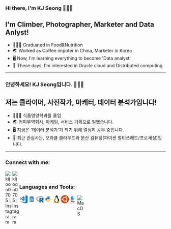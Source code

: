 ### Hi there, I'm KJ Seong 🙋🏻‍♂️

 ## I'm Climber, Photographer, Marketer and Data Anlyst!
 - 👨🏻‍🎓 Graduated in Food&Nutrition
 - 🌏 Worked as Coffee impoter in China, Marketer in Korea
 - 🖥 Now, I'm learning everything to become 'Data analyst'
 - 🔎 These days, I'm interested in Oracle cloud and Distributed computing

***

### 안녕하세요! KJ Seong입니다. 🙋🏻‍♂️

 ## 저는 클라이머, 사진작가, 마케터, 데이터 분석가입니다!
 - 👨🏻‍🎓 식품영양학과를 졸업
 - 🌏 커피무역회사, 마케팅, 서비스 기획으로 일했습니다. 
 - 🖥 지금은 '데이터 분석가'가 되기 위해 열심히 공부 중입니다. 
 - 🔎 최근 관심사는, 오라클 클라우드와 분산 컴퓨팅(파이썬 멀티쓰레드/프로세싱)입니다. 

***

 ### Connect with me:

 [<img align="left" alt="kijoon0705 | Instagram" width="22px" src="https://cdn.jsdelivr.net/npm/simple-icons@v3/icons/instagram.svg" />][instagram]
 [<img align="left" alt="kijoon0705 | Instagram" width="22px" src="https://ww.namu.la/s/9927ae94facd47bd023c497bc219edb9dc79845ce086d54bb595afc0f132d6a8e6497493a0e86af30462229fe7df757076df1ce4ffd46d0455c08b6dc8b14733bd1a036307a3ecc8ef400399b9f804aa5377297e66c796e9b1394f45f9a1c43d" />][blog]
 <br />

 ### Languages and Tools:

 <img align="left" alt="Visual Studio Code" width="26px" src="https://raw.githubusercontent.com/github/explore/80688e429a7d4ef2fca1e82350fe8e3517d3494d/topics/visual-studio-code/visual-studio-code.png" />
 <img align="left" alt="SQL" width="26px" src="https://raw.githubusercontent.com/github/explore/80688e429a7d4ef2fca1e82350fe8e3517d3494d/topics/sql/sql.png" />
 <img align="left" alt="R" width="26px" src="https://raw.githubusercontent.com/github/explore/80688e429a7d4ef2fca1e82350fe8e3517d3494d/topics/r/r.png" />
 <img align="left" alt="Python" width="26px" src="https://raw.githubusercontent.com/github/explore/80688e429a7d4ef2fca1e82350fe8e3517d3494d/topics/python/python.png" />
 <img align="left" alt="Linux" width="26px" src="https://raw.githubusercontent.com/github/explore/80688e429a7d4ef2fca1e82350fe8e3517d3494d/topics/linux/linux.png" />
 <img align="left" alt="ubuntu" width="26px" src="https://raw.githubusercontent.com/github/explore/80688e429a7d4ef2fca1e82350fe8e3517d3494d/topics/ubuntu/ubuntu.png" />
 <img align="left" alt="MacOS" width="26px" src="https://raw.githubusercontent.com/github/explore/80688e429a7d4ef2fca1e82350fe8e3517d3494d/topics/macos/macos.png" />
 <img align="left" alt="MacOS" width="26px" src="https://pandas.pydata.org/static/img/pandas_secondary.svg" />
 
 <br />


 [instagram]: https://www.instagram.com/kijoon0705/
 [blog]: https://blog.naver.com/kijoon0705/
 

